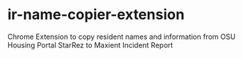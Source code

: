 # ir-name-copier-extension
Chrome Extension to copy resident names and information from OSU Housing Portal StarRez to Maxient Incident Report 

